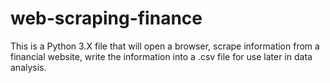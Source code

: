 # web-scraping-finance
This is a Python 3.X file that will open a browser, scrape information from a financial website, write the information into a .csv file for use later in data analysis.
